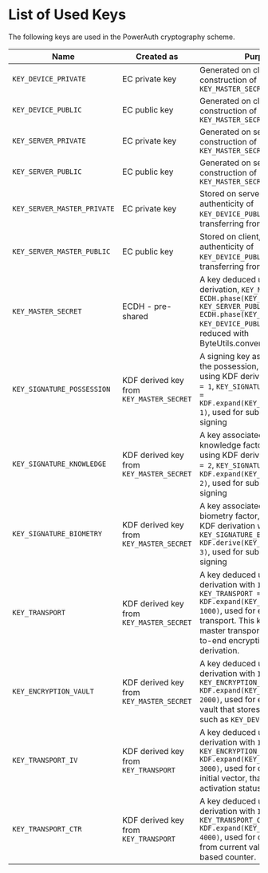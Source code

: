 # List of Used Keys

The following keys are used in the PowerAuth cryptography scheme.

| Name | Created as | Purpose |
|---|---|---|
| `KEY_DEVICE_PRIVATE` | EC private key | Generated on client to allow construction of `KEY_MASTER_SECRET` |
| `KEY_DEVICE_PUBLIC`  | EC public key  | Generated on client to allow construction of `KEY_MASTER_SECRET` |
| `KEY_SERVER_PRIVATE` | EC private key | Generated on server to allow construction of `KEY_MASTER_SECRET` |
| `KEY_SERVER_PUBLIC`  | EC public key  | Generated on server to allow construction of `KEY_MASTER_SECRET` |
| `KEY_SERVER_MASTER_PRIVATE` | EC private key | Stored on server, used to assure authenticity of `KEY_DEVICE_PUBLIC` while transferring from server to client |
| `KEY_SERVER_MASTER_PUBLIC`  | EC public key  | Stored on client, used to assure authenticity of `KEY_DEVICE_PUBLIC` while transferring from server to client |
| `KEY_MASTER_SECRET`         | ECDH - pre-shared  | A key deduced using ECDH derivation, `KEY_MASTER_SECRET = ECDH.phase(KEY_DEVICE_PRIVATE, KEY_SERVER_PUBLIC) = ECDH.phase(KEY_SERVER_PRIVATE, KEY_DEVICE_PUBLIC)` and then reduced with ByteUtils.convert32Bto16B() |
| `KEY_SIGNATURE_POSSESSION`  | KDF derived key from `KEY_MASTER_SECRET` | A signing key associated with the possession, factor deduced using KDF derivation with `INDEX = 1`, `KEY_SIGNATURE_POSSESSION = KDF.expand(KEY_MASTER_SECRET, 1)`, used for subsequent request signing |
| `KEY_SIGNATURE_KNOWLEDGE`   | KDF derived key from `KEY_MASTER_SECRET` | A key associated with the knowledge factor, deduced using KDF derivation with `INDEX = 2`, `KEY_SIGNATURE_KNOWLEDGE = KDF.expand(KEY_MASTER_SECRET, 2)`, used for subsequent request signing |
| `KEY_SIGNATURE_BIOMETRY`    | KDF derived key from `KEY_MASTER_SECRET` | A key associated with the biometry factor, deduced using KDF derivation with `INDEX = 3`, `KEY_SIGNATURE_BIOMETRY = KDF.derive(KEY_MASTER_SECRET, 3)`, used for subsequent request signing |
| `KEY_TRANSPORT`             | KDF derived key from `KEY_MASTER_SECRET` | A key deduced using KDF derivation with `INDEX = 1000`, `KEY_TRANSPORT = KDF.expand(KEY_MASTER_SECRET, 1000)`, used for encrypted data transport. This key is used as master transport key for end-to-end encryption key derivation. |
| `KEY_ENCRYPTION_VAULT`      | KDF derived key from `KEY_MASTER_SECRET` | A key deduced using KDF derivation with `INDEX = 2000`, `KEY_ENCRYPTION_VAULT = KDF.expand(KEY_MASTER_SECRET, 2000)`, used for encrypting a vault that stores the secret data, such as `KEY_DEVICE_PRIVATE`. |
| `KEY_TRANSPORT_IV`          | KDF derived key from `KEY_TRANSPORT`     | A key deduced using KDF derivation with `INDEX = 3000`, `KEY_ENCRYPTION_IV = KDF.expand(KEY_TRANSPORT, 3000)`, used for derivation of initial vector, that encrypts activation status blob. |
| `KEY_TRANSPORT_CTR`         | KDF derived key from `KEY_TRANSPORT`     | A key deduced using KDF derivation with `INDEX = 4000`, `KEY_TRANSPORT_CTR = KDF.expand(KEY_TRANSPORT, 4000)`, used for computing hash from current value of hash-based counter. |
